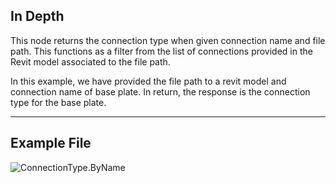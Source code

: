 ## In Depth
This node returns the connection type when given connection name and file path. This functions as a filter from the list of connections provided in the Revit model associated to the file path.

In this example, we have provided the file path to a revit model and connection name of base plate. In return, the response is the connection type for the base plate.
___
## Example File

![ConnectionType.ByName](./AdvanceSteel.ConnectionAutomation.Nodes.ConnectionType.ByName_img.jpg)